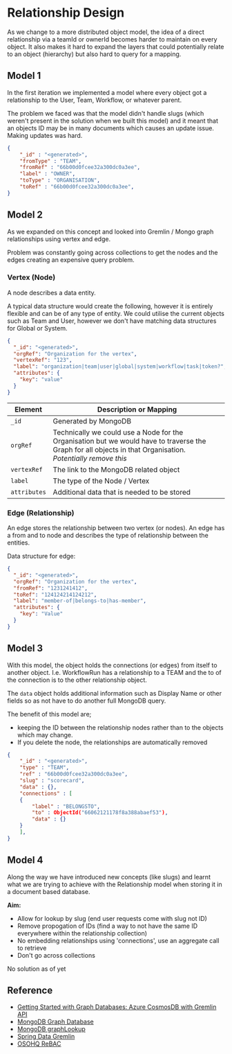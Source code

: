 # Relationship Design

As we change to a more distributed object model, the idea of a direct relationship via a teamId or ownerId becomes harder to maintain on every object. It also makes it hard to expand the layers that could potentially relate to an object (hierarchy) but also hard to query for a mapping.

## Model 1

In the first iteration we implemented a model where every object got a relationship to the User, Team, Workflow, or whatever parent.

The problem we faced was that the model didn't handle slugs (which weren't present in the solution when we built this model) and it meant that an objects ID may be in many documents which causes an update issue. Making updates was hard.

```json
{
    "_id" : "<generated>",
    "fromType" : "TEAM",
    "fromRef" : "66b00d0fcee32a300dc0a3ee",
    "label" : "OWNER",
    "toType" : "ORGANISATION",
    "toRef" : "66b00d0fcee32a300dc0a3ee",
}
```

## Model 2

As we expanded on this concept and looked into Gremlin / Mongo graph relationships using vertex and edge.

Problem was constantly going across collections to get the nodes and the edges creating an expensive query problem.

### Vertex (Node)

A node describes a data entity.

A typical data structure would create the following, however it is entirely flexible and can be of any type of entity. We could utilise the current objects such as Team and User, however we don't have matching data structures for Global or System.

```json
{
  "_id": "<generated>",
  "orgRef": "Organization for the vertex",
  "vertexRef": "123",
  "label": "organization|team|user|global|system|workflow|task|token?",
  "attributes": {
    "key": "value"
  }
}
```

| Element      | Description or Mapping                                                                                                                                       |
| ------------ | ------------------------------------------------------------------------------------------------------------------------------------------------------------ |
| `_id`        | Generated by MongoDB                                                                                                                                         |
| `orgRef`     | Technically we could use a Node for the Organisation but we would have to traverse the Graph for all objects in that Organisation. _Potentially remove this_ |
| `vertexRef`  | The link to the MongoDB related object                                                                                                                       |
| `label`      | The type of the Node / Vertex                                                                                                                                |
| `attributes` | Additional data that is needed to be stored                                                                                                                  |

### Edge (Relationship)

An edge stores the relationship between two vertex (or nodes). An edge has a from and to node and describes the type of relationship between the entities.

Data structure for edge:

```json
{
  "_id": "<generated>",
  "orgRef": "Organization for the vertex",
  "fromRef": "1231241412",
  "toRef": "124124214124212",
  "label": "member-of|belongs-to|has-member",
  "attributes": {
    "key": "Value"
  }
}
```

## Model 3

With this model, the object holds the connections (or edges) from itself to another object. I.e. WorkflowRun has a relationship to a TEAM and the to of the connection is to the other relationship object. 

The `data` object holds additional information such as Display Name or other fields so as not have to do another full MongoDB query.

The benefit of this model are;
- keeping the ID between the relationship nodes rather than to the objects which may change.
- If you delete the node, the relationships are automatically removed

```json
{
    "_id" : "<generated>",
    "type" : "TEAM",
    "ref" : "66b00d0fcee32a300dc0a3ee",
    "slug" : "scorecard",
    "data" : {},
    "connections" : [
    {
        "label" : "BELONGSTO",
        "to" : ObjectId("66062121178f8a388abaef53"),
        "data" : {}
    }
    ],
}
```

## Model 4

Along the way we have introduced new concepts (like slugs) and learnt what we are trying to achieve with the Relationship model when storing it in a document based database.

**Aim:**
- Allow for lookup by slug (end user requests come with slug not ID)
- Remove propogation of IDs (find a way to not have the same ID everywhere within the relationship collection)
- No embedding relationships using 'connections', use an aggregate call to retrieve
- Don't go across collections

No solution as of yet


## Reference

- [Getting Started with Graph Databases: Azure CosmosDB with Gremlin API](https://itnext.io/getting-started-with-graph-databases-azure-cosmosdb-with-gremlin-api-and-python-80e57cbd1c5e)
- [MongoDB Graph Database](https://www.mongodb.com/databases/mongodb-graph-database)
- [MongoDB graphLookup](https://www.mongodb.com/docs/v4.4/reference/operator/aggregation/graphLookup/)
- [Spring Data Gremlin](https://github.com/gjrwebber/spring-data-gremlin)
- [OSOHQ ReBAC](https://www.osohq.com/academy/relationship-based-access-control-rebac)
